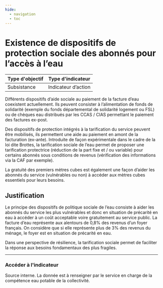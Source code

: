```yaml
---
hide:
  - navigation
  - toc
---
```


# Existence de dispositifs de protection sociale des abonnés pour l’accès à l’eau   


|Type d'objectif|Type d'indicateur|
|--|--|
|Subsistance|Indicateur d’action|

Différents  dispositifs  d’aide  sociale  au  paiement  de  la  facture  d’eau  coexistent actuellement. Ils peuvent consister à l’alimentation de fonds de solidarité (exemple du fonds départemental de solidarité logement ou FSL) ou de chèques eau distribués par les CCAS / CIAS permettant le paiement des factures ex-post. 

Des  dispositifs  de  protection  intégrés  à  la  tarification  du  service  peuvent  être mobilisés,  ils permettent une aide au paiement en amont de la facturation (ex-ante). Introduite  de  façon  expérimentale  dans  le  cadre  de  la  loi  dite Brottes, la tarification sociale  de l’eau permet de proposer une tarification protectrice (réduction de la part fixe  et  /  ou  variable)  pour  certains  abonnés  sous  conditions de revenus (vérification des informations via la CAF par exemple). 

La gratuité des premiers mètres cubes est également une façon d’aider les abonnés du service (vulnérables ou non) à accéder aux mètres cubes essentiels pour leurs besoins. 

## Justification

Le principe des dispositifs de politique sociale de l’eau consiste à aider les abonnés du service  les  plus  vulnérables  et  donc  en  situation  de  précarité en eau à accéder à un coût acceptable voire gratuitement au service public. La facture d’eau représente aux alentours de 0,8% des revenus d’un foyer français. On considère que si elle représente plus de 3% des revenus du ménage, le foyer est en situation de précarité en eau. 

Dans  une  perspective  de  résilience,  la  tarification  sociale  permet  de  faciliter la réponse aux besoins fondamentaux des plus fragiles. 

---

### Accéder à l'indicateur

Source interne. La donnée est à renseigner par le service en charge de la compétence eau potable de la collectivité. 

